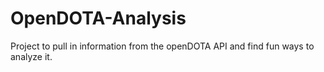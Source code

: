 # OpenDOTA-Analysis
Project to pull in information from the openDOTA API and find fun ways to analyze it.
